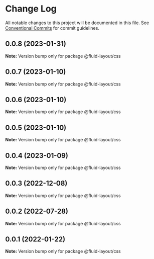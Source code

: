 # Change Log

All notable changes to this project will be documented in this file.
See [Conventional Commits](https://conventionalcommits.org) for commit guidelines.

## 0.0.8 (2023-01-31)

**Note:** Version bump only for package @fluid-layout/css





## 0.0.7 (2023-01-10)

**Note:** Version bump only for package @fluid-layout/css





## 0.0.6 (2023-01-10)

**Note:** Version bump only for package @fluid-layout/css





## 0.0.5 (2023-01-10)

**Note:** Version bump only for package @fluid-layout/css





## 0.0.4 (2023-01-09)

**Note:** Version bump only for package @fluid-layout/css





## 0.0.3 (2022-12-08)

**Note:** Version bump only for package @fluid-layout/css





## 0.0.2 (2022-07-28)

**Note:** Version bump only for package @fluid-layout/css





## 0.0.1 (2022-01-22)

**Note:** Version bump only for package @fluid-layout/css

